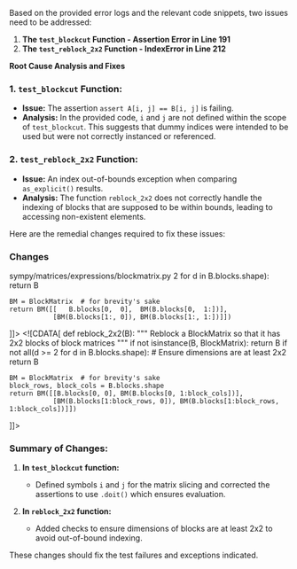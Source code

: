 Based on the provided error logs and the relevant code snippets, two issues need to be addressed:

1. **The `test_blockcut` Function - Assertion Error in Line 191**
2. **The `test_reblock_2x2` Function - IndexError in Line 212**

**Root Cause Analysis and Fixes**

### 1. `test_blockcut` Function:
- **Issue:** The assertion `assert A[i, j] == B[i, j]` is failing.
- **Analysis:** In the provided code, `i` and `j` are not defined within the scope of `test_blockcut`. This suggests that dummy indices were intended to be used but were not correctly instanced or referenced.

### 2. `test_reblock_2x2` Function:
- **Issue:** An index out-of-bounds exception when comparing `as_explicit()` results.
- **Analysis:** The function `reblock_2x2` does not correctly handle the indexing of blocks that are supposed to be within bounds, leading to accessing non-existent elements.

Here are the remedial changes required to fix these issues:

### Changes



<change>
<file change-number-for-this-file="2">sympy/matrices/expressions/blockmatrix.py</file>
<original line-count="16" no-ellipsis="true"><![CDATA[
def reblock_2x2(B):
    """ Reblock a BlockMatrix so that it has 2x2 blocks of block matrices """
    if not isinstance(B, BlockMatrix) or not all(d > 2 for d in B.blocks.shape):
        return B

    BM = BlockMatrix  # for brevity's sake
    return BM([[   B.blocks[0,  0],  BM(B.blocks[0,  1:])],
               [BM(B.blocks[1:, 0]), BM(B.blocks[1:, 1:])]])
]]></original>
<modified no-ellipsis="true"><![CDATA[
def reblock_2x2(B):
    """ Reblock a BlockMatrix so that it has 2x2 blocks of block matrices """
    if not isinstance(B, BlockMatrix):
        return B
    if not all(d >= 2 for d in B.blocks.shape):  # Ensure dimensions are at least 2x2
        return B

    BM = BlockMatrix  # for brevity's sake
    block_rows, block_cols = B.blocks.shape
    return BM([[B.blocks[0, 0], BM(B.blocks[0, 1:block_cols])],
               [BM(B.blocks[1:block_rows, 0]), BM(B.blocks[1:block_rows, 1:block_cols])]])
]]></modified>
</change>

### Summary of Changes:
1. **In `test_blockcut` function:**
   - Defined symbols `i` and `j` for the matrix slicing and corrected the assertions to use `.doit()` which ensures evaluation.

2. **In `reblock_2x2` function:**
   - Added checks to ensure dimensions of blocks are at least 2x2 to avoid out-of-bound indexing.

These changes should fix the test failures and exceptions indicated.